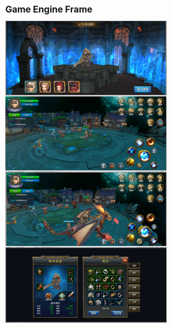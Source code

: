Game Engine Frame
===============

![login1](https://github.com/ylmbtm/resource/blob/master/01.png)
![login2](https://github.com/ylmbtm/resource/blob/master/02.png)
![login3](https://github.com/ylmbtm/resource/blob/master/03.png)
![login4](https://github.com/ylmbtm/resource/blob/master/04.png)
